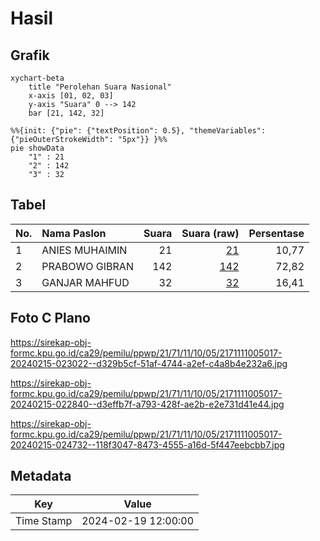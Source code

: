 # Hasil

## Grafik

```mermaid
xychart-beta
    title "Perolehan Suara Nasional"
    x-axis [01, 02, 03]
    y-axis "Suara" 0 --> 142
    bar [21, 142, 32]
```

```mermaid
%%{init: {"pie": {"textPosition": 0.5}, "themeVariables": {"pieOuterStrokeWidth": "5px"}} }%%
pie showData
    "1" : 21
    "2" : 142
    "3" : 32
```

## Tabel

| No. | Nama Paslon    | Suara | Suara (raw) | Persentase |
|:--- |:-------------- | -----:| -----------:| ----------:|
| 1   | ANIES MUHAIMIN | 21    | [21][p-1]   | 10,77      |
| 2   | PRABOWO GIBRAN | 142   | [142][p-2]  | 72,82      |
| 3   | GANJAR MAHFUD  | 32    | [32][p-3]   | 16,41      |


[p-1]: https://github.com/gigit-pemilu/pemilu-2024/blob/main/pilpres/hitung-suara/sub/21-kepulauan-riau/sub/71-kota-batam/sub/11-sagulung/sub/1005-sungai-langkai/sub/017-tps/sub/paslon-1.txt
[p-2]: https://github.com/gigit-pemilu/pemilu-2024/blob/main/pilpres/hitung-suara/sub/21-kepulauan-riau/sub/71-kota-batam/sub/11-sagulung/sub/1005-sungai-langkai/sub/017-tps/sub/paslon-2.txt
[p-3]: https://github.com/gigit-pemilu/pemilu-2024/blob/main/pilpres/hitung-suara/sub/21-kepulauan-riau/sub/71-kota-batam/sub/11-sagulung/sub/1005-sungai-langkai/sub/017-tps/sub/paslon-3.txt

## Foto C Plano

https://sirekap-obj-formc.kpu.go.id/ca29/pemilu/ppwp/21/71/11/10/05/2171111005017-20240215-023022--d329b5cf-51af-4744-a2ef-c4a8b4e232a6.jpg

https://sirekap-obj-formc.kpu.go.id/ca29/pemilu/ppwp/21/71/11/10/05/2171111005017-20240215-022840--d3effb7f-a793-428f-ae2b-e2e731d41e44.jpg

https://sirekap-obj-formc.kpu.go.id/ca29/pemilu/ppwp/21/71/11/10/05/2171111005017-20240215-024732--118f3047-8473-4555-a16d-5f447eebcbb7.jpg


## Metadata

| Key        | Value               |
| ---------- | ------------------- |
| Time Stamp | 2024-02-19 12:00:00 |



